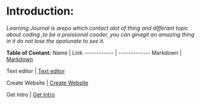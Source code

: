 
# Introduction:

*Learning Journal is arepo which contact alot of thing and differant topic about coding ,to be a proissonal cooder, you can ginagit an amazing thing in it do not lose the opotunate to see it.*

**Table of Contant:**
 Name | Link
------------ | -------------
 Markdown | [Markdown](https://fatemaowedah.github.io/learning-journal/read01)
 
 Text editor | [Text editor](https://fatemaowedah.github.io/learning-journal/read02)
 
 Create Website | [Create Website](https://fatemaowedah.github.io/learning-journal/read04)
 
 Get Intro | [Get Intro](https://github.com/fatemaowedah/learning-journal/blob/master/Git%20Intro.md)


